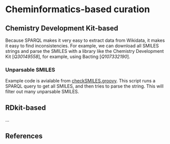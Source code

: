 # Cheminformatics-based curation

## Chemistry Development Kit-based

Because SPARQL makes it very easy to extract data from Wikidata, it makes it easy to find
inconsistencies. For example, we can download all <topic>SMILES</topic> strings and parse the SMILES with
a library like the <topic>Chemistry Development Kit</topic> [<cite>Q30149558</cite>], for example,
using Bacting [<cite>Q107332190</cite>].

### Unparsable SMILES

Example code is avialable from
[checkSMILES.groovy](https://github.com/egonw/ons-wikidata/blob/main/Wikidata/checkSMILESes.groovy).
This script runs a SPARQL query to get all SMILES, and then tries to parse the string.
This will filter out many unparsable SMILES.

## RDkit-based

...

## References

<references/>
